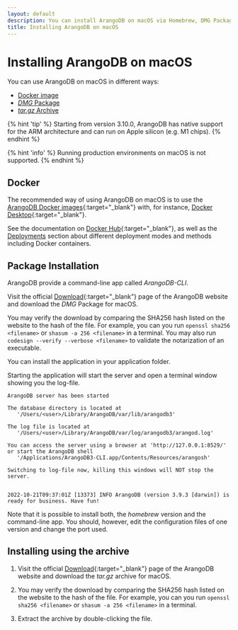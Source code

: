```yaml
---
layout: default
description: You can install ArangoDB on macOS via Homebrew, DMG Package or tar.gz Archive
title: Installing ArangoDB on macOS
---
```

Installing ArangoDB on macOS
============================

You can use ArangoDB on macOS in different ways:

- [Docker image](#docker)
- [_DMG_ Package](#package-installation)
- [_tar.gz_ Archive](#installing-using-the-archive)

{% hint 'tip' %}
Starting from version 3.10.0, ArangoDB has native support for the ARM
architecture and can run on Apple silicon (e.g. M1 chips).
{% endhint %}

{% hint 'info' %}
Running production environments on macOS is not supported.
{% endhint %}

Docker
------

The recommended way of using ArangoDB on macOS is to use the
[ArangoDB Docker images](https://www.arangodb.com/download-major/docker/){:target="_blank"}
with, for instance, [Docker Desktop](https://www.docker.com/products/docker-desktop/){:target="_blank"}.

See the documentation on [Docker Hub](https://hub.docker.com/_/arangodb){:target="_blank"},
as well as the [Deployments](architecture-deployment-modes.html) section about
different deployment modes and methods including Docker containers.

Package Installation
--------------------

ArangoDB provide a command-line app called *ArangoDB-CLI*.

Visit the official [Download](https://www.arangodb.com/download){:target="_blank"}
page of the ArangoDB website and download the *DMG* Package for macOS.

You may verify the download by comparing the SHA256 hash listed on the website
to the hash of the file. For example, you can you run `openssl sha256 <filename>`
or `shasum -a 256 <filename>` in a terminal. You may also run
`codesign --verify --verbose <filename>` to validate the notarization of an
executable.

You can install the application in your application folder.

Starting the application will start the server and open a terminal window
showing you the log-file.

    ArangoDB server has been started

    The database directory is located at
       '/Users/<user>/Library/ArangoDB/var/lib/arangodb3'

    The log file is located at
       '/Users/<user>/Library/ArangoDB/var/log/arangodb3/arangod.log'

    You can access the server using a browser at 'http://127.0.0.1:8529/'
    or start the ArangoDB shell
       '/Applications/ArangoDB3-CLI.app/Contents/Resources/arangosh'

    Switching to log-file now, killing this windows will NOT stop the server.


    2022-10-21T09:37:01Z [13373] INFO ArangoDB (version 3.9.3 [darwin]) is ready for business. Have fun!

Note that it is possible to install both, the _homebrew_ version and the command-line
app. You should, however, edit the configuration files of one version and change
the port used.

Installing using the archive
----------------------------

1. Visit the official [Download](https://www.arangodb.com/download){:target="_blank"}
   page of the ArangoDB website and download the _tar.gz_ archive for macOS.

2. You may verify the download by comparing the SHA256 hash listed on the website
   to the hash of the file. For example, you can you run `openssl sha256 <filename>`
   or `shasum -a 256 <filename>` in a terminal.

3. Extract the archive by double-clicking the file.
